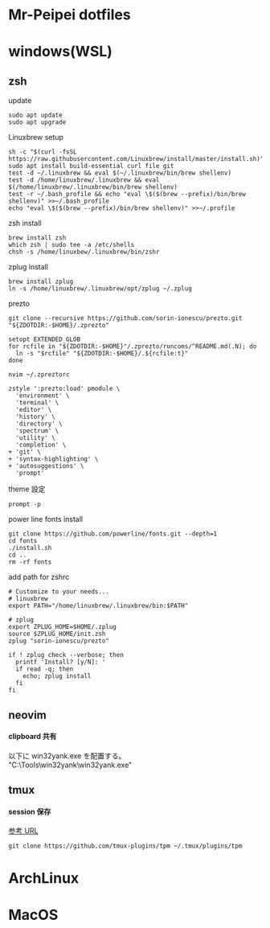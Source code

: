# Mr-Peipei dotfiles

# windows(WSL)

## zsh

update

```
sudo apt update
sudo apt upgrade
```

Linuxbrew setup

```
sh -c "$(curl -fsSL https://raw.githubusercontent.com/Linuxbrew/install/master/install.sh)"
sudo apt install build-essential curl file git
test -d ~/.linuxbrew && eval $(~/.linuxbrew/bin/brew shellenv)
test -d /home/linuxbrew/.linuxbrew && eval $(/home/linuxbrew/.linuxbrew/bin/brew shellenv)
test -r ~/.bash_profile && echo "eval \$($(brew --prefix)/bin/brew shellenv)" >>~/.bash_profile
echo "eval \$($(brew --prefix)/bin/brew shellenv)" >>~/.profile
```

zsh install

```
brew install zsh
which zsh | sudo tee -a /etc/shells
chsh -s /home/linuxbew/.linuxbrew/bin/zshr
```

zplug install

```
brew install zplug
ln -s /home/linuxbrew/.linuxbrew/opt/zplug ~/.zplug
```

prezto

```
git clone --recursive https://github.com/sorin-ionescu/prezto.git "${ZDOTDIR:-$HOME}/.zprezto"
```

```
setopt EXTENDED_GLOB
for rcfile in "${ZDOTDIR:-$HOME}"/.zprezto/runcoms/^README.md(.N); do
  ln -s "$rcfile" "${ZDOTDIR:-$HOME}/.${rcfile:t}"
done
```

```
nvim ~/.zpreztorc
```

```
zstyle ':prezto:load' pmodule \
  'environment' \
  'terminal' \
  'editor' \
  'history' \
  'directory' \
  'spectrum' \
  'utility' \
  'completion' \
+ 'git' \
+ 'syntax-highlighting' \
+ 'autosuggestions' \
  'prompt'
```

theme 設定

```
prompt -p
```

power line fonts install

```
git clone https://github.com/powerline/fonts.git --depth=1
cd fonts
./install.sh
cd ..
rm -rf fonts
```

add path for zshrc

```
# Customize to your needs...
# linuxbrew
export PATH="/home/linuxbrew/.linuxbrew/bin:$PATH"

# zplug
export ZPLUG_HOME=$HOME/.zplug
source $ZPLUG_HOME/init.zsh
zplug "sorin-ionescu/prezto"

if ! zplug check --verbose; then
  printf 'Install? [y/N]: '
  if read -q; then
    echo; zplug install
  fi
fi
```

## neovim

#### clipboard 共有

以下に win32yank.exe を配置する。  
"C:\Tools\win32yank\win32yank.exe"

## tmux

#### session 保存

[参考 URL](https://github.com/tmux-plugins/tmux-resurrect)

```
git clone https://github.com/tmux-plugins/tpm ~/.tmux/plugins/tpm
```

# ArchLinux

# MacOS
